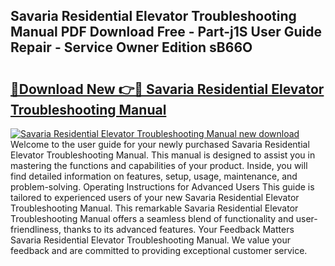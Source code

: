 ## Savaria Residential Elevator Troubleshooting Manual PDF Download Free - Part-j1S User Guide Repair - Service Owner Edition sB66O

# <h2><a href="http://bc67699.oget.top/?id=Savaria+Residential+Elevator+Troubleshooting+Manual">🔗Download New 👉🔴 Savaria Residential Elevator Troubleshooting Manual</a></h2>

[![Savaria Residential Elevator Troubleshooting Manual new download](https://i.imgur.com/5g1atiW.png)](http://bc67699.oget.top/?id=Savaria+Residential+Elevator+Troubleshooting+Manual)
Welcome to the user guide for your newly purchased Savaria Residential Elevator Troubleshooting Manual. This manual is designed to assist you in mastering the functions and capabilities of your product. Inside, you will find detailed information on features, setup, usage, maintenance, and problem-solving. Operating Instructions for Advanced Users This guide is tailored to experienced users of your new Savaria Residential Elevator Troubleshooting Manual. This remarkable Savaria Residential Elevator Troubleshooting Manual offers a seamless blend of functionality and user-friendliness, thanks to its advanced features. Your Feedback Matters Savaria Residential Elevator Troubleshooting Manual. We value your feedback and are committed to providing exceptional customer service.
